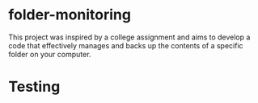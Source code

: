 # folder-monitoring
This project was inspired by a college assignment and aims to develop a code that effectively manages and backs up the contents of a specific folder on your computer.

# Testing